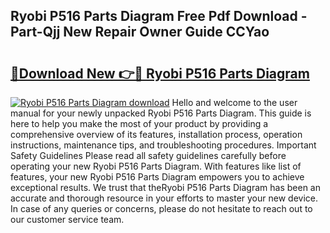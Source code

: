## Ryobi P516 Parts Diagram Free Pdf Download - Part-Qjj New Repair Owner Guide CCYao

# <h2><a href="http://dfiffdf.blite.top/?on=Ryobi+P516+Parts+Diagram">🔗Download New 👉🔴 Ryobi P516 Parts Diagram</a></h2>

[![Ryobi P516 Parts Diagram download](https://i.imgur.com/lujVjoI.png)](http://dfiffdf.blite.top/?on=Ryobi+P516+Parts+Diagram)
Hello and welcome to the user manual for your newly unpacked Ryobi P516 Parts Diagram. This guide is here to help you make the most of your product by providing a comprehensive overview of its features, installation process, operation instructions, maintenance tips, and troubleshooting procedures. Important Safety Guidelines Please read all safety guidelines carefully before operating your new Ryobi P516 Parts Diagram. With features like list of features, your new Ryobi P516 Parts Diagram empowers you to achieve exceptional results. We trust that theRyobi P516 Parts Diagram has been an accurate and thorough resource in your efforts to master your new device. In case of any queries or concerns, please do not hesitate to reach out to our customer service team.
